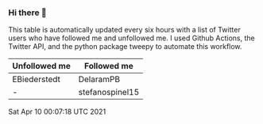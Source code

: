 ### Hi there 👋

This table is automatically updated every six hours with a list of Twitter users who have followed me and unfollowed me. I used Github Actions, the Twitter API, and the python package tweepy to automate this workflow.

| Unfollowed me |  Followed me |
| --- | --- |
|EBiederstedt|DelaramPB|
|-|stefanospinel15|
Sat Apr 10 00:07:18 UTC 2021

